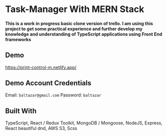 # Task-Manager With MERN Stack

#### This is a work in progress basic clone version of trello. I am using this project to get some practical experience and further develop my knowledge and understanding of TypeScript applications using Front End frameworks

## Demo
https://print-control-m.netlify.app/

## Demo Account Credentials
Email:  `baltazar@gmail.com`
Password:  `baltazar` 

## Built With
TypeScript,
React / Redux Toolkit,
MongoDB / Mongoose,
NodeJS, Express,
React beautiful dnd,
AWS S3,
Scss
